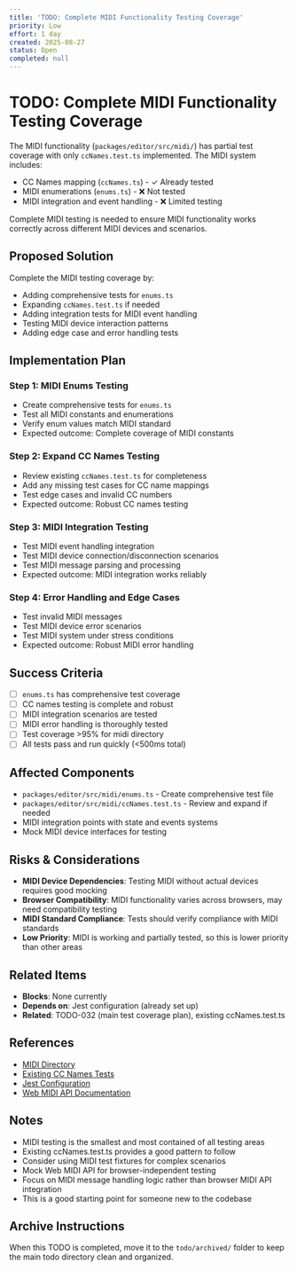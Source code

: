 ```yaml
---
title: 'TODO: Complete MIDI Functionality Testing Coverage'
priority: Low
effort: 1 day
created: 2025-08-27
status: Open
completed: null
---
```


# TODO: Complete MIDI Functionality Testing Coverage

The MIDI functionality (`packages/editor/src/midi/`) has partial test coverage with only `ccNames.test.ts` implemented. The MIDI system includes:

- CC Names mapping (`ccNames.ts`) - ✓ Already tested
- MIDI enumerations (`enums.ts`) - ❌ Not tested
- MIDI integration and event handling - ❌ Limited testing

Complete MIDI testing is needed to ensure MIDI functionality works correctly across different MIDI devices and scenarios.

## Proposed Solution

Complete the MIDI testing coverage by:
- Adding comprehensive tests for `enums.ts`
- Expanding `ccNames.test.ts` if needed
- Adding integration tests for MIDI event handling
- Testing MIDI device interaction patterns
- Adding edge case and error handling tests

## Implementation Plan

### Step 1: MIDI Enums Testing
- Create comprehensive tests for `enums.ts`
- Test all MIDI constants and enumerations
- Verify enum values match MIDI standard
- Expected outcome: Complete coverage of MIDI constants

### Step 2: Expand CC Names Testing
- Review existing `ccNames.test.ts` for completeness
- Add any missing test cases for CC name mappings
- Test edge cases and invalid CC numbers
- Expected outcome: Robust CC names testing

### Step 3: MIDI Integration Testing
- Test MIDI event handling integration
- Test MIDI device connection/disconnection scenarios
- Test MIDI message parsing and processing
- Expected outcome: MIDI integration works reliably

### Step 4: Error Handling and Edge Cases
- Test invalid MIDI messages
- Test MIDI device error scenarios
- Test MIDI system under stress conditions
- Expected outcome: Robust MIDI error handling

## Success Criteria

- [ ] `enums.ts` has comprehensive test coverage
- [ ] CC names testing is complete and robust
- [ ] MIDI integration scenarios are tested
- [ ] MIDI error handling is thoroughly tested
- [ ] Test coverage >95% for midi directory
- [ ] All tests pass and run quickly (<500ms total)

## Affected Components

- `packages/editor/src/midi/enums.ts` - Create comprehensive test file
- `packages/editor/src/midi/ccNames.test.ts` - Review and expand if needed
- MIDI integration points with state and events systems
- Mock MIDI device interfaces for testing

## Risks & Considerations

- **MIDI Device Dependencies**: Testing MIDI without actual devices requires good mocking
- **Browser Compatibility**: MIDI functionality varies across browsers, may need compatibility testing
- **MIDI Standard Compliance**: Tests should verify compliance with MIDI standards
- **Low Priority**: MIDI is working and partially tested, so this is lower priority than other areas

## Related Items

- **Blocks**: None currently
- **Depends on**: Jest configuration (already set up)
- **Related**: TODO-032 (main test coverage plan), existing ccNames.test.ts

## References

- [MIDI Directory](packages/editor/src/midi/)
- [Existing CC Names Tests](packages/editor/src/midi/ccNames.test.ts)
- [Jest Configuration](packages/editor/jest.config.js)
- [Web MIDI API Documentation](https://developer.mozilla.org/en-US/docs/Web/API/Web_MIDI_API)

## Notes

- MIDI testing is the smallest and most contained of all testing areas
- Existing ccNames.test.ts provides a good pattern to follow
- Consider using MIDI test fixtures for complex scenarios
- Mock Web MIDI API for browser-independent testing
- Focus on MIDI message handling logic rather than browser MIDI API integration
- This is a good starting point for someone new to the codebase

## Archive Instructions

When this TODO is completed, move it to the `todo/archived/` folder to keep the main todo directory clean and organized.
